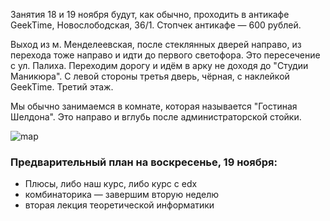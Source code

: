 Занятия 18 и 19 ноября будут, как обычно, проходить в антикафе GeekTime, Новослободская, 36/1. Стопчек антикафе — 600 рублей.

Выход из м. Менделеевская, после стеклянных дверей направо, из перехода тоже направо и идти до первого светофора. Это пересечение с ул. Палиха. Переходим дорогу и идём в арку не доходя до "Студии Маникюра". С левой стороны третья дверь, чёрная, с наклейкой GeekTime. Третий этаж.

Мы обычно занимаемся в комнате, которая называется "Гостиная Шелдона". Это направо и вглубь после администраторской стойки.

![map](https://pp.userapi.com/c622517/v622517522/4ccf2/HijHNyPsegI.jpg)

### Предварительный план на воскресенье, 19 ноября:

- Плюсы, либо наш курс, либо курс с edx 
- комбинаторика — завершим вторую неделю
- вторая лекция теоретической информатики
